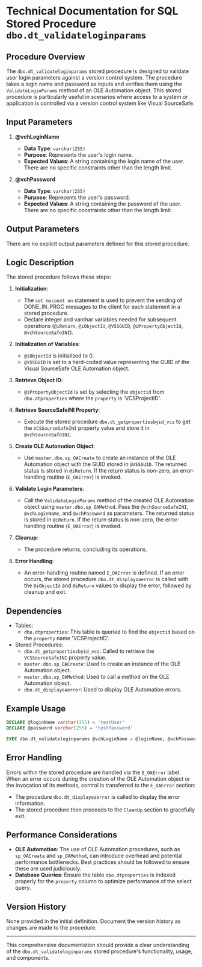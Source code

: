 # Technical Documentation for SQL Stored Procedure `dbo.dt_validateloginparams`

## Procedure Overview
The `dbo.dt_validateloginparams` stored procedure is designed to validate user login parameters against a version control system. The procedure takes a login name and password as inputs and verifies them using the `ValidateLoginParams` method of an OLE Automation object. This stored procedure is particularly useful in scenarios where access to a system or application is controlled via a version control system like Visual SourceSafe.

## Input Parameters
1. **@vchLoginName**
   - **Data Type**: `varchar(255)`
   - **Purpose**: Represents the user's login name.
   - **Expected Values**: A string containing the login name of the user. There are no specific constraints other than the length limit.

2. **@vchPassword**
   - **Data Type**: `varchar(255)`
   - **Purpose**: Represents the user's password.
   - **Expected Values**: A string containing the password of the user. There are no specific constraints other than the length limit.

## Output Parameters
There are no explicit output parameters defined for this stored procedure.

## Logic Description
The stored procedure follows these steps:

1. **Initialization**:
   - The `set nocount on` statement is used to prevent the sending of DONE_IN_PROC messages to the client for each statement in a stored procedure.
   - Declare integer and varchar variables needed for subsequent operations (`@iReturn`, `@iObjectId`, `@VSSGUID`, `@iPropertyObjectId`, `@vchSourceSafeINI`).

2. **Initialization of Variables**:
   - `@iObjectId` is initialized to 0.
   - `@VSSGUID` is set to a hard-coded value representing the GUID of the Visual SourceSafe OLE Automation object.

3. **Retrieve Object ID**:
   - `@iPropertyObjectId` is set by selecting the `objectid` from `dbo.dtproperties` where the `property` is 'VCSProjectID'.

4. **Retrieve SourceSafeINI Property**:
   - Execute the stored procedure `dbo.dt_getpropertiesbyid_vcs` to get the `VCSSourceSafeINI` property value and store it in `@vchSourceSafeINI`.

5. **Create OLE Automation Object**:
   - Use `master.dbo.sp_OACreate` to create an instance of the OLE Automation object with the GUID stored in `@VSSGUID`. The returned status is stored in `@iReturn`. If the return status is non-zero, an error-handling routine (`E_OAError`) is invoked.

6. **Validate Login Parameters**:
   - Call the `ValidateLoginParams` method of the created OLE Automation object using `master.dbo.sp_OAMethod`. Pass the `@vchSourceSafeINI`, `@vchLoginName`, and `@vchPassword` as parameters. The returned status is stored in `@iReturn`. If the return status is non-zero, the error-handling routine (`E_OAError`) is invoked.

7. **Cleanup**:
   - The procedure returns, concluding its operations.

8. **Error Handling**:
   - An error-handling routine named `E_OAError` is defined. If an error occurs, the stored procedure `dbo.dt_displayoaerror` is called with the `@iObjectId` and `@iReturn` values to display the error, followed by cleanup and exit.

## Dependencies
- Tables:
  - `dbo.dtproperties`: This table is queried to find the `objectid` based on the `property` name 'VCSProjectID'.
- Stored Procedures:
  - `dbo.dt_getpropertiesbyid_vcs`: Called to retrieve the `VCSSourceSafeINI` property value.
  - `master.dbo.sp_OACreate`: Used to create an instance of the OLE Automation object.
  - `master.dbo.sp_OAMethod`: Used to call a method on the OLE Automation object.
  - `dbo.dt_displayoaerror`: Used to display OLE Automation errors.

## Example Usage
```sql
DECLARE @loginName varchar(255) = 'testUser'
DECLARE @password varchar(255) = 'testPassword'

EXEC dbo.dt_validateloginparams @vchLoginName = @loginName, @vchPassword = @password;
```

## Error Handling
Errors within the stored procedure are handled via the `E_OAError` label. When an error occurs during the creation of the OLE Automation object or the invocation of its methods, control is transferred to the `E_OAError` section:
- The procedure `dbo.dt_displayoaerror` is called to display the error information.
- The stored procedure then proceeds to the `CleanUp` section to gracefully exit.

## Performance Considerations
- **OLE Automation**: The use of OLE Automation procedures, such as `sp_OACreate` and `sp_OAMethod`, can introduce overhead and potential performance bottlenecks. Best practices should be followed to ensure these are used judiciously.
- **Database Queries**: Ensure the table `dbo.dtproperties` is indexed properly for the `property` column to optimize performance of the select query.

## Version History
None provided in the initial definition. Document the version history as changes are made to the procedure.

---

This comprehensive documentation should provide a clear understanding of the `dbo.dt_validateloginparams` stored procedure's functionality, usage, and components.